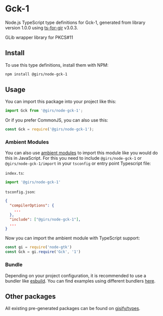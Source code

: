 
# Gck-1

Node.js TypeScript type definitions for Gck-1, generated from library version 1.0.0 using [ts-for-gir](https://github.com/gjsify/ts-for-gir) v3.0.3.

GLib wrapper library for PKCS#11

## Install

To use this type definitions, install them with NPM:
```bash
npm install @girs/node-gck-1
```

## Usage

You can import this package into your project like this:
```ts
import Gck from '@girs/node-gck-1';
```

Or if you prefer CommonJS, you can also use this:
```ts
const Gck = require('@girs/node-gck-1');
```

### Ambient Modules

You can also use [ambient modules](https://github.com/gjsify/ts-for-gir/tree/main/packages/cli#ambient-modules) to import this module like you would do this in JavaScript.
For this you need to include `@girs/node-gck-1` or `@girs/node-gck-1/import` in your `tsconfig` or entry point Typescript file:

`index.ts`:
```ts
import '@girs/node-gck-1'
```

`tsconfig.json`:
```json
{
  "compilerOptions": {
    ...
  },
  "include": ["@girs/node-gck-1"],
  ...
}
```

Now you can import the ambient module with TypeScript support: 

```ts
const gi = require('node-gtk')
const Gck = gi.require('Gck', '1')
```


### Bundle

Depending on your project configuration, it is recommended to use a bundler like [esbuild](https://esbuild.github.io/). You can find examples using different bundlers [here](https://github.com/gjsify/ts-for-gir/tree/main/examples).

## Other packages

All existing pre-generated packages can be found on [gjsify/types](https://github.com/gjsify/types).

